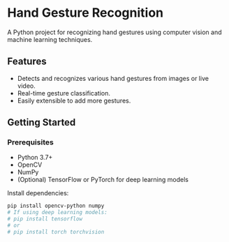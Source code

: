 # Hand Gesture Recognition

A Python project for recognizing hand gestures using computer vision and machine learning techniques.

## Features

- Detects and recognizes various hand gestures from images or live video.
- Real-time gesture classification.
- Easily extensible to add more gestures.

## Getting Started

### Prerequisites

- Python 3.7+
- OpenCV
- NumPy
- (Optional) TensorFlow or PyTorch for deep learning models

Install dependencies:
```bash
pip install opencv-python numpy
# If using deep learning models:
# pip install tensorflow
# or
# pip install torch torchvision
